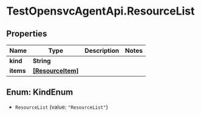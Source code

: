 # TestOpensvcAgentApi.ResourceList

## Properties

Name | Type | Description | Notes
------------ | ------------- | ------------- | -------------
**kind** | **String** |  | 
**items** | [**[ResourceItem]**](ResourceItem.md) |  | 



## Enum: KindEnum


* `ResourceList` (value: `"ResourceList"`)




